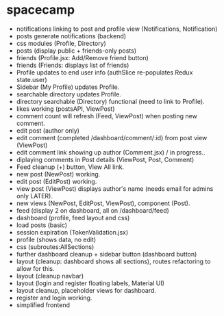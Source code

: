 # spacecamp

- notifications linking to post and profile view (Notifications, Notification)
- posts generate notifications (backend)
- css modules (Profile, Directory)
- posts (display public + friends-only posts)
- friends (Profile.jsx: Add/Remove friend button)
- friends (Friends: displays list of friends)
- Profile updates to end user info (authSlice re-populates Redux state.user)
- Sidebar (My Profile) updates Profile.
- searchable directory updates Profile.
- directory searchable (Directory) functional (need to link to Profile).
- likes working (postsAPI, ViewPost)
- comment count will refresh (Feed, ViewPost) when posting new comment.
- edit post (author only)
- edit comment (completed /dashboard/comment/:id) from post view (ViewPost)
- edit comment link showing up author (Comment.jsx) / in progress..
- diplaying comments in Post details (ViewPost, Post, Comment)
- Feed cleanup (+) button, View All link.
- new post (NewPost) working.
- edit post (EditPost) working.
- view post (ViewPost) displays author's name (needs email for admins only LATER).
- new views (NewPost, EditPost, ViewPost), component (Post).
- feed (display 2 on dashboard, all on /dashboard/feed)
- dashboard (profile, feed layout and css)
- load posts (basic)
- session expiration (TokenValidation.jsx)
- profile (shows data, no edit)
- css (subroutes:AllSections)
- further dashboard cleanup + sidebar button (dashboard button)
- layout (cleanup: dashboard shows all sections), routes refactoring to allow for this.
- layout (cleanup navbar)
- layout (login and register floating labels, Material UI)
- layout cleanup, placeholder views for dashboard.
- register and login working.
- simplified frontend
